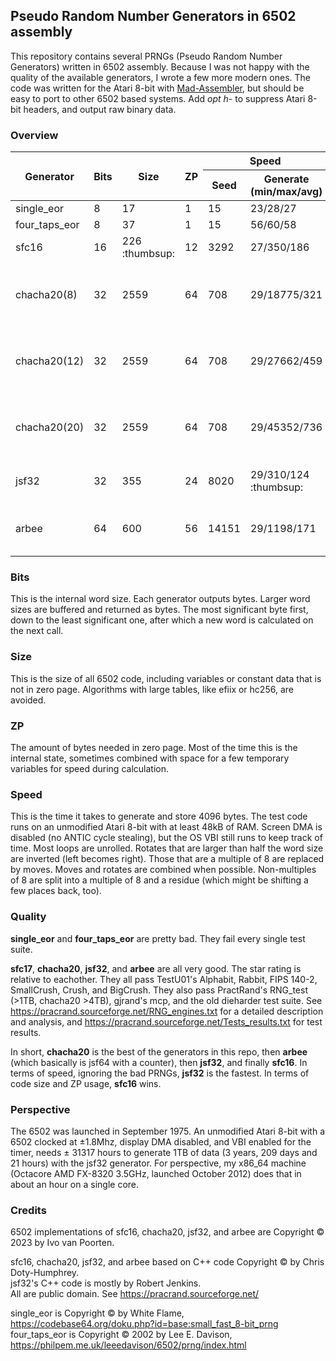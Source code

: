 ## Pseudo Random Number Generators in 6502 assembly

This repository contains several PRNGs (Pseudo Random Number Generators) written in 6502 assembly.
Because I was not happy with the quality of the available generators, I wrote a few more modern ones.
The code was written for the Atari 8-bit with [Mad-Assembler](https://github.com/tebe6502/Mad-Assembler), but should be easy to port to other 6502 based systems.
Add *opt h-* to suppress Atari 8-bit headers, and output raw binary data.

### Overview

<table>
    <thead>
        <tr>
            <th rowspan=2>Generator</th>
            <th rowspan=2>Bits</th>
            <th rowspan=2>Size</th>
            <th rowspan=2>ZP</th>
            <th colspan=2>Speed</th>
            <th rowspan=2>Quality</th>
            <th rowspan=2>Notes</th>
        </tr>
        <tr>
            <th>Seed</th>
            <th>Generate<br>(min/max/avg)</th>
        </tr>
    </thead>
    <tbody>
        <tr>
            <td>single_eor</td>
            <td>8</td>
            <td>17</td>
            <td>1</td>
            <td>15</td>
            <td>23/28/27</td>
            <td>:x:</td>
            <td></td>
        </tr>
        <tr>
            <td>four_taps_eor</td>
            <td>8</td>
            <td>37</td>
            <td>1</td>
            <td>15</td>
            <td>56/60/58</td>
            <td>:x:</td>
            <td></td>
        </tr>
        <tr>
            <td>sfc16</td>
            <td>16</td>
            <td>226 :thumbsup:</td>
            <td>12</td>
            <td>3292</td>
            <td>27/350/186</td>
            <td>:star: :star:</td>
            <td>smallest</td>
        </tr>
        <tr>
            <td>chacha20(8)</td>
            <td>32</td>
            <td>2559</td>
            <td>64</td>
            <td>708</td>
            <td>29/18775/321</td>
            <td>:star: :star: :star: :star: :star:</td>
            <td rowspan=3 >crypto, random access</td>
        </tr>
        <tr>
            <td>chacha20(12)</td>
            <td>32</td>
            <td>2559</td>
            <td>64</td>
            <td>708</td>
            <td>29/27662/459</td>
            <td>:star: :star: :star: :star: :star:</td>
        </tr>
        <tr>
            <td>chacha20(20)</td>
            <td>32</td>
            <td>2559</td>
            <td>64</td>
            <td>708</td>
            <td>29/45352/736</td>
            <td>:star: :star: :star: :star: :star:</td>
        </tr>
        <tr>
            <td>jsf32</td>
            <td>32</td>
            <td>355</td>
            <td>24</td>
            <td>8020</td>
            <td>29/310/124 :thumbsup:</td>
            <td>:star: :star: :star:</td>
            <td>fastest</td>
        </tr>
        <tr>
            <td>arbee</td>
            <td>64</td>
            <td>600</td>
            <td>56</td>
            <td>14151</td>
            <td>29/1198/171</td>
            <td>:star: :star: :star: :star:</td>
            <td>entropy pooling</td>
        </tr>
    </tbody>
</table>

### Bits

This is the internal word size. Each generator outputs bytes.
Larger word sizes are buffered and returned as bytes.
The most significant byte first, down to the least significant one, after which a new word is calculated on the next call.

### Size

This is the size of all 6502 code, including variables or constant data that is not in zero page.
Algorithms with large tables, like efiix or hc256, are avoided.

### ZP

The amount of bytes needed in zero page.
Most of the time this is the internal state, sometimes combined with space for a few temporary variables for speed during calculation.

### Speed

This is the time it takes to generate and store 4096 bytes.
The test code runs on an unmodified Atari 8-bit with at least 48kB of RAM.
Screen DMA is disabled (no ANTIC cycle stealing), but the OS VBI still runs to keep track of time.
Most loops are unrolled.
Rotates that are larger than half the word size are inverted (left becomes right).
Those that are a multiple of 8 are replaced by moves.
Moves and rotates are combined when possible.
Non-multiples of 8 are split into a multiple of 8 and a residue (which might be shifting a few places back, too).

### Quality

**single_eor** and **four_taps_eor** are pretty bad. They fail every single test suite.

**sfc17**, **chacha20**, **jsf32**, and **arbee** are all very good. The star rating is relative to eachother.
They all pass TestU01's Alphabit, Rabbit, FIPS 140-2, SmallCrush, Crush, and BigCrush.
They also pass PractRand's RNG_test (>1TB, chacha20 >4TB), gjrand's mcp, and the old dieharder test suite.
See https://pracrand.sourceforge.net/RNG_engines.txt for a detailed description and analysis, and
https://pracrand.sourceforge.net/Tests_results.txt for test results.

In short, **chacha20** is the best of the generators in this repo, then **arbee** (which basically is jsf64 with a counter), then **jsf32**, and finally **sfc16**.
In terms of speed, ignoring the bad PRNGs, **jsf32** is the fastest. In terms of code size and ZP usage, **sfc16** wins.

### Perspective

The 6502 was launched in September 1975. An unmodified Atari 8-bit with a 6502 clocked at ±1.8Mhz, display DMA disabled, and VBI enabled for the timer, needs ± 31317 hours to generate 1TB of data (3 years, 209 days and 21 hours) with the jsf32 generator. For perspective, my x86_64 machine (Octacore AMD FX-8320 3.5GHz, launched October 2012) does that in about an hour on a single core.

### Credits

6502 implementations of sfc16, chacha20, jsf32, and arbee are Copyright © 2023 by Ivo van Poorten.

sfc16, chacha20, jsf32, and arbee based on C++ code Copyright © by Chris Doty-Humphrey.  
jsf32's C++ code is mostly by Robert Jenkins.  
All are public domain. See https://pracrand.sourceforge.net/

single_eor is Copyright © by White Flame, https://codebase64.org/doku.php?id=base:small_fast_8-bit_prng  
four_taps_eor is Copyright © 2002 by Lee E. Davison, https://philpem.me.uk/leeedavison/6502/prng/index.html  

